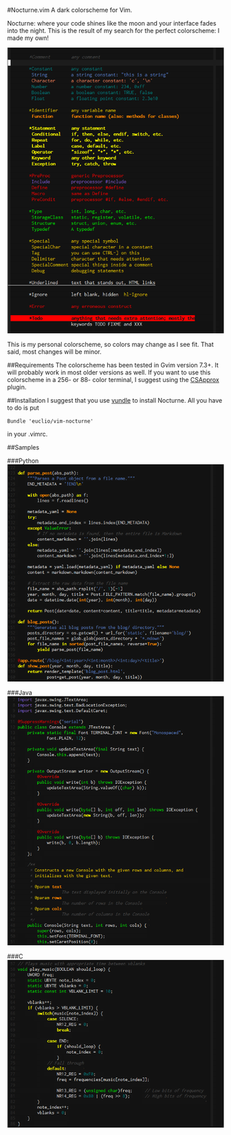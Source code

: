 #Nocturne.vim
A dark colorscheme for Vim.

Nocturne: where your code shines like the moon and your interface
fades into the night. This is the result of my search for the perfect 
colorscheme: I made my own!

![Syntax Groups](sample/groups.png?raw=true)

This is my personal colorscheme, so colors may change as I see fit. That said,
most changes will be minor.

##Requirements
The colorscheme has been tested in Gvim version 7.3+. It will probably work in
most older versions as well. If you want to use this colorscheme in a 256- or
88- color terminal, I suggest using the
[CSApprox](http://www.vim.org/scripts/script.php?script_id=2390) plugin.

##Installation
I suggest that you use [vundle](http://github.com/gmarik/vundle) to install 
Nocturne. All you have to do is put

    Bundle 'euclio/vim-nocturne'

in your .vimrc.

##Samples

###Python
![Python](sample/python.png?raw=true)

###Java
![Java](sample/java.png?raw=true)

###C
![C](sample/c.png?raw=true)
